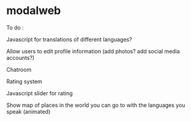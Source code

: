 # modalweb
To do : 

Javascript for translations of different languages?

Allow users to edit profile information (add photos? add social media accounts?)

Chatroom

Rating system

Javascript slider for rating

Show map of places in the world you can go to with the languages you speak (animated)
